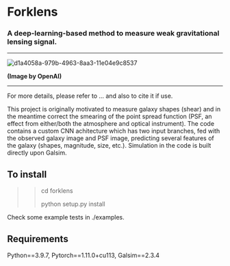 # Forklens
### A deep-learning-based method to measure weak gravitational lensing signal.

------------------------------------------------------------------------------------------

![d1a4058a-979b-4963-8aa3-11e04e9c8537](https://user-images.githubusercontent.com/31132161/208124496-0a75bac7-c328-46b6-8d97-734868888a0a.jpg)

**(Image by OpenAI)**

----------------------------------------------------------------------------------------

For more details, please refer to ... and also to cite it if use.

This project is originally motivated to measure galaxy shapes (shear) and in the meantime correct the smearing of the point spread function (PSF, an effect from either/both the atmosphere and optical instrument). The code contains a custom CNN achitecture which has two input branches, fed with the observed galaxy image and PSF image, predicting several features of the galaxy (shapes, magnitude, size, etc.). Simulation in the code is built directly upon Galsim.


## To install

>> cd forklens
>> 
>> python setup.py install

Check some example tests in ./examples.


## Requirements
Python==3.9.7, Pytorch==1.11.0+cu113, Galsim==2.3.4
